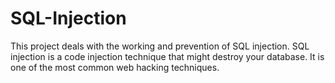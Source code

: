 # SQL-Injection
This project deals with the working and prevention of SQL injection. SQL injection is a code injection technique that might destroy your database. It is one of the most common web hacking techniques. 
